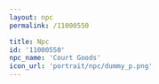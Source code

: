 ```yaml
---
layout: npc
permalink: /11000550

title: Npc
id: '11000550'
npc_name: 'Court Goods'
icon_url: 'portrait/npc/dummy_p.png'
---
```

